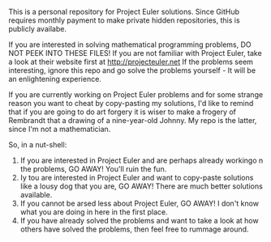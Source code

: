This is a personal repository for Project Euler solutions.
Since GitHub requires monthly payment to make private hidden repositories, this is publicly availabe.

If you are interested in solving mathematical programming problems, DO NOT PEEK INTO THESE FILES!
If you are not familiar with Project Euler, take a look at their website first at http://projecteuler.net
If the problems seem interesting, ignore this repo and go solve the problems yourself - It will be an enlightening experience.

If you are currently working on Project Euler problems and for some strange reason you want to cheat by copy-pasting my solutions,
I'd like to remind that if you are going to do art forgery it is wiser to make a frogery of Rembrandt that a drawing of
a nine-year-old Johnny. My repo is the latter, since I'm not a mathematician.

So, in a nut-shell:
1. If you are interested in Project Euler and are perhaps already workingo n the problems, GO AWAY! You'll ruin the fun.
2. Iy tou are interested in Project Euler and want to copy-paste solutions like a lousy dog that you are, GO AWAY! There are much better solutions available.
3. If you cannot be arsed less about Project Euler, GO AWAY! I don't know what you are doing in here in the first place.
4. If you have already solved the problems and want to take a look at how others have solved the problems, then feel free to rummage around.
